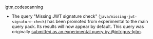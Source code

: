 lgtm,codescanning
* The query "Missing JWT signature check" (`java/missing-jwt-signature-check`) has been promoted from experimental to the main query pack. Its results will now appear by default. This query was originally [submitted as an experimental query by @intrigus-lgtm](https://github.com/github/codeql/pull/5597).

